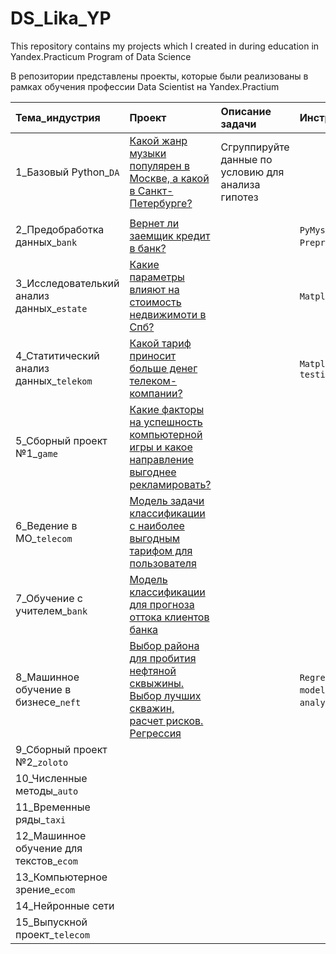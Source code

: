 # DS_Lika_YP
This repository contains my projects which I created in during education in Yandex.Practicum Program of Data Science

В репозитории представлены проекты, которые были реализованы в рамках обучения профессии Data Scientist на Yandex.Practium

|**Тема_индустрия**          |**Проект**                      |**Описание задачи**                       |**Инструменты**|
|:-----------------|:-------------------------------|:-----------------------------------------|:-----------|
|1_Базовый Python_`DA`    |[Какой жанр музыки популярен в Москве, а какой в Санкт-Петербурге?](https://github.com/BerlinLika11/DS_Lika_YP/tree/main/%E2%84%961_music_genre_Msk_Peter)          |Сгруппируйте данные по условию для анализа гипотез     ||
|     |     |     
|2_Предобработка данных_`bank`|[Вернет ли заемщик кредит в банк?](https://github.com/BerlinLika11/DS_Lika_YP/tree/main/%E2%84%962_clients_of_bank_credits)||`PyMystem3`,`Data Preprocessing`,`Lemmatization` |
|3_Исследователький анализ данных_`estate`|[Какие параметры влияют на стоимость недвижимоти в Спб?](https://github.com/BerlinLika11/DS_Lika_YP/tree/main/%E2%84%963_price_of_estate)|  |`Matplotlib`,`Seaborn`,`EDA`|
|4_Статитический анализ данных_`telekom`|[Какой тариф приносит больше денег телеком-компании?](https://github.com/BerlinLika11/DS_Lika_YP/tree/main/%E2%84%964_Statistic)||`Matplotlib`,`Seaborn`,`SciPy`,`SDA`,`Hypothesis testing`|
|5_Сборный проект №1_`game`|[Какие факторы на успешность компьютерной игры и какое направление выгоднее рекламировать?](https://github.com/BerlinLika11/DS_Lika_YP/tree/main/%E2%84%965_Games)| 
|6_Ведение в МО_`telecom`     |[Модель  задачи классификации с наиболее выгодным тарифом для пользователя](https://github.com/BerlinLika11/DS_Lika_YP/tree/main/%E2%84%966_ML_tariff_rec)     | 
|7_Обучение с учителем_`bank`     |[Модель классификации для прогноза оттока клиентов банка](https://github.com/BerlinLika11/DS_Lika_YP/tree/main/%E2%84%967_ML_bank_churn_class)       | 
|8_Машинное обучение в бизнесе_`neft`     |[Выбор района для пробития нефтяной сквыжины. Выбор лучших скважин, расчет рисков. Регрессия](https://github.com/BerlinLika11/DS_Lika_YP/blob/main/%E2%84%968_ML_in_business_neft_regres/README.md)  | |`Regression`,`Pandas`,`Developing business` `model`,`SKlearn`,`Business analyst`,`Bootstrap`|
|9_Сборный проект №2_`zoloto`     |     | 
|10_Численные методы_`auto`     |     | 
|11_Временные ряды_`taxi`     |     | 
|12_Машинное обучение для текстов_`ecom`     |     | 
|13_Компьютерное зрение_`ecom`     |     | 
|14_Нейронные сети     |     | 
|15_Выпускной проект_`telecom`    |     | 
